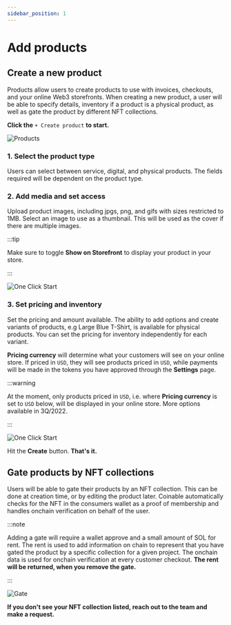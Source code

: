 ```yaml
---
sidebar_position: 1
---
```



# Add products

## Create a new product

Products allow users to create products to use with invoices, checkouts, and your online Web3 storefronts. When creating a new product, a user will be able to specify details, inventory if a product is a physical product, as well as gate the product by different NFT collections.

**Click the** `+ Create product` **to start.**

<div style={{textAlign: 'center', padding: '20px'}}>

![Products](/img/guides/store-products-page.png)

</div>



### 1. Select the product type
Users can select between service, digital, and physical products. The fields required will be dependent on the product type.

### 2. Add media and set access

Upload product images, including jpgs, png, and gifs with sizes restricted to 1MB. Select an image to use as a thumbnail. This will be used as the cover if there are multiple images.

:::tip

Make sure to toggle **Show on Storefront** to display your product in your store.

:::

<div style={{textAlign: 'center', padding: '20px'}}>

![One Click Start](/img/guides/store-products-media.png)

</div>

### 3. Set pricing and inventory

Set the pricing and amount available. The ability to add options and create variants of products, e.g Large Blue T-Shirt, is available for physical products. You can set the pricing for inventory independently for each variant.

**Pricing currency** will determine what your customers will see on your online store. If priced in `USD`, they will see products priced in `USD`, while payments will be made in the tokens you have approved through the **Settings** page.

:::warning

At the moment, only products priced in `USD`, i.e. where **Pricing currency** is set to `USD` below, will be displayed in your online store. More options available in 3Q/2022.

:::

<div style={{textAlign: 'center', padding: '20px'}}>

![One Click Start](/img/guides/store-products-pricing.png)

</div>


Hit the **Create** button. **That's it.**

## Gate products by NFT collections

Users will be able to gate their products by an NFT collection. This can be done at creation time, or by editing the product later. Coinable automatically checks for the NFT in the consumers wallet as a proof of membership and handles onchain verification on behalf of the user.

:::note

Adding a gate will require a wallet approve and a small amount of SOL for rent. The rent is used to add information on chain to represent that you have gated the product by a specific collection for a given project. The onchain data is used for onchain verification at every customer checkout. **The rent will be returned, when you remove the gate.**

:::

<div style={{textAlign: 'center', padding: '20px'}}>

![Gate](/img/guides/products-gate-products.png)

</div>

**If you don't see your NFT collection listed, reach out to the team and make a request.**